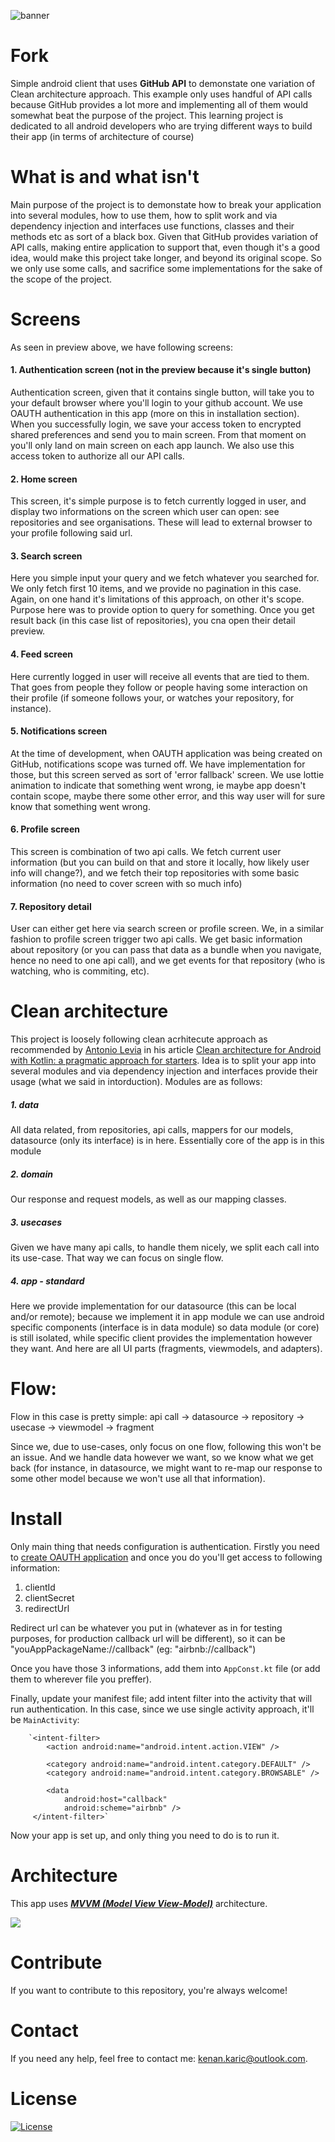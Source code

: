 ![banner](https://user-images.githubusercontent.com/30006970/115849118-ddafdc80-a424-11eb-80cc-5d52394ddd6c.png)

# Fork
Simple android client that uses **GitHub API** to demonstate one variation of Clean architecture approach. This example only uses handful of API calls because GitHub provides a lot more and implementing all of them would somewhat beat the purpose of the project.
This learning project is dedicated to all android developers who are trying different ways to build their app (in terms of architecture of course)

# What is and what isn't
Main purpose of the project is to demonstate how to break your application into several modules, how to use them, how to split work and via dependency injection and interfaces use functions, classes and their methods etc as sort of a black box. Given that GitHub provides variation of API calls, making entire application to support that, even though it's a good idea, would make this project take longer, and beyond its original scope.
So we only use some calls, and sacrifice some implementations for the sake of the scope of the project.

# Screens
As seen in preview above, we have following screens:
#### 1. Authentication screen (not in the preview because it's single button)
Authentication screen, given that it contains single button, will take you to your default browser where you'll login to your github account. We use OAUTH authentication in this app (more on this in installation section). When you successfully login, we save your access token to encrypted shared preferences and send you to main screen. From that moment on you'll only land on main screen on each app launch. We also use this access token to authorize all our API calls.
#### 2. Home screen
This screen, it's simple purpose is to fetch currently logged in user, and display two informations on the screen which user can open: see repositories and see organisations. These will lead to external browser to your profile following said url.
#### 3. Search screen
Here you simple input your query and we fetch whatever you searched for. We only fetch first 10 items, and we provide no pagination in this case. Again, on one hand it's limitations of this approach, on other it's scope. Purpose here was to provide option to query for something. Once you get result back (in this case list of repositories), you cna open their detail preview.
#### 4. Feed screen
Here currently logged in user will receive all events that are tied to them. That goes from people they follow or people having some interaction on their profile (if someone follows your, or watches your repository, for instance).
#### 5. Notifications screen
At the time of development, when OAUTH application was being created on GitHub, notifications scope was turned off. We have implementation for those, but this screen served as sort of 'error fallback' screen. We use lottie animation to indicate that something went wrong, ie maybe app doesn't contain scope, maybe there some other error, and this way user will for sure know that something went wrong.
#### 6. Profile screen
This screen is combination of two api calls. We fetch current user information (but you can build on that and store it locally, how likely user info will change?), and we fetch their top repositories with some basic information (no need to cover screen with so much info)
#### 7. Repository detail
User can either get here via search screen or profile screen. We, in a similar fashion to profile screen trigger two api calls. We get basic information about repository (or you can pass that data as a bundle when you navigate, hence no need to one api call), and we get events for that repository (who is watching, who is commiting, etc).

# Clean architecture
This project is loosely following clean acrhitecute approach as recommended by [Antonio Levia](https://antonioleiva.com/) in his article [Clean architecture for Android with Kotlin: a pragmatic approach for starters](https://antonioleiva.com/clean-architecture-android/). Idea is to split your app into several modules and via dependency injection and interfaces provide their usage (what we said in intorduction).
Modules are as follows:
##### 1. data
All data related, from repositories, api calls, mappers for our models, datasource (only its interface) is in here. Essentially core of the app is in this module
##### 2. domain
Our response and request models, as well as our mapping classes.
##### 3. usecases
Given we have many api calls, to handle them nicely, we split each call into its use-case. That way we can focus on single flow.
##### 4. app - standard
Here we provide implementation for our datasource (this can be local and/or remote); because we implement it in app module we can use android specific components (interface is in data module) so data module (or core) is still isolated, while specific client provides the implementation however they want.
And here are all UI parts (fragments, viewmodels, and adapters).

# Flow:
Flow in this case is pretty simple:
api call -> datasource -> repository -> usecase -> viewmodel -> fragment

Since we, due to use-cases, only focus on one flow, following this won't be an issue. And we handle data however we want, so we know what we get back (for instance, in datasource, we might want to re-map our response to some other model because we won't use all that information).

# Install
Only main thing that needs configuration is authentication.
Firstly you need to [create OAUTH application](https://docs.github.com/en/developers/apps/creating-an-oauth-app) and once you do you'll get access to following information:
1. clientId
2. clientSecret
3. redirectUrl

Redirect url can be whatever you put in (whatever as in for testing purposes, for production callback url will be different), so it can be "youAppPackageName://callback" (eg: "airbnb://callback")

Once you have those 3 informations, add them into `AppConst.kt` file (or add them to wherever file you preffer).

Finally, update your manifest file; add intent filter into the activity that will run authentication. In this case, since we use single activity approach, it'll be `MainActivity`:

```
    `<intent-filter>
        <action android:name="android.intent.action.VIEW" />

        <category android:name="android.intent.category.DEFAULT" />
        <category android:name="android.intent.category.BROWSABLE" />

        <data
            android:host="callback"
            android:scheme="airbnb" />
     </intent-filter>`
```

Now your app is set up, and only thing you need to do is to run it.

# Architecture

This app uses [***MVVM (Model View View-Model)***](https://developer.android.com/jetpack/docs/guide#recommended-app-arch) architecture.

![](https://developer.android.com/topic/libraries/architecture/images/final-architecture.png)

# Contribute

If you want to contribute to this repository, you're always welcome!

# Contact

If you need any help, feel free to contact me: kenan.karic@outlook.com.

# License
[![License](https://img.shields.io/badge/License-Apache%202.0-blue.svg)](https://opensource.org/licenses/Apache-2.0)
